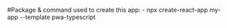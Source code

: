 #Package & command used to create this app:
    - npx create-react-app my-app --template pwa-typescript